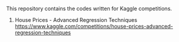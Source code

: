 This repository contains the codes written for Kaggle competitions.

1. House Prices - Advanced Regression Techniques
   https://www.kaggle.com/competitions/house-prices-advanced-regression-techniques

